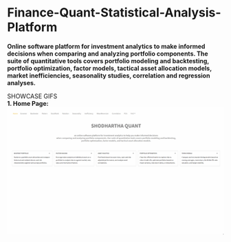 # Finance-Quant-Statistical-Analysis-Platform </br>
<b>Online software platform for investment analytics to make informed decisions  when comparing and analyzing portfolio components. The suite of quantitative tools covers portfolio modeling and backtesting, portfolio optimization, factor models, tactical asset allocation models, market inefficiencies, seasonality studies, correlation and regression analyses. </b> </br>

SHOWCASE GIFS </br>
<b>1. Home Page:</b>
![Home Page](DEMOS/home_page.gif) </br>
